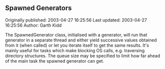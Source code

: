 ## Spawned Generators

Originally published: 2003-04-27 16:25:56
Last updated: 2003-04-27 16:25:56
Author: Garth Kidd

The SpawnedGenerator class, initialised with a generator, will run that generator in a separate thread and either yield successive values obtained from it (when called) or let you iterate itself to get the same results. It's mainly useful for tasks which make blocking OS calls, e.g. traversing directory structures. The queue size may be specified to limit how far ahead of the main task the spawned generator can get.